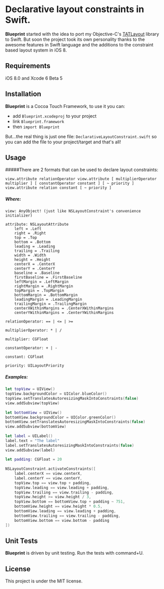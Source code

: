 # Declarative layout constraints in Swift.

__Blueprint__ started with the idea to port my Objective-C's [TATLayout](https://github.com/cromandini/TATLayout) library to Swift. But soon the project took its own personality thanks to the awesome features in Swift language and the additions to the constraint based layout system in iOS 8.

## Requirements
iOS 8.0 and Xcode 6 Beta 5

## Installation
__Blueprint__ is a Cocoa Touch Framework, to use it you can:

- add `Blueprint.xcodeproj` to your project
- link `Blueprint.framework`
- then `import Blueprint`

But...the real thing is just one file: `DeclarativeLayoutConstraint.swift` so you can add the file to your project/target and that's all!

## Usage
#####There are 2 formats that can be used to declare layout constraints:
```
view.attribute relationOperator view.attribute [ multiplierOperator multiplier ] [ constantOperator constant ] [ ~ priority ]
view.attribute relation constant [ ~ priority ]
```

##### Where:
```
view: AnyObject! (just like NSLayoutConstraint's convenience initializer)

attribute: NSLayoutAttribute
	left = .Left
	right = .Right
	top = .Top
	bottom = .Bottom
	leading = .Leading
	trailing = .Trailing
	width = .Width
	height = .Height
	centerX = .CenterX
	centerY = .CenterY
	baseline = .Baseline
	firstBaseline = .FirstBaseline
	leftMargin = .LeftMargin
	rightMargin = .RightMargin
	topMargin = .TopMargin
	bottomMargin = .BottomMargin
	leadingMargin = .LeadingMargin
	trailingMargin = .TrailingMargin
	centerXWithinMargins = .CenterXWithinMargins
	centerYWithinMargins = .CenterYWithinMargins

relationOperator: == | <= | >=

multiplierOperator: * | /

multiplier: CGFloat

constantOperator: + | -

constant: CGFloat

priority: UILayoutPriority
```

##### Examples:
```swift
let topView = UIView()
topView.backgroundColor = UIColor.blueColor()
topView.setTranslatesAutoresizingMaskIntoConstraints(false)
view.addSubview(topView)
   
let bottomView = UIView()
bottomView.backgroundColor = UIColor.greenColor()
bottomView.setTranslatesAutoresizingMaskIntoConstraints(false)
view.addSubview(bottomView)
   
let label = UILabel()
label.text = "The label"
label.setTranslatesAutoresizingMaskIntoConstraints(false)
view.addSubview(label)
   
let padding: CGFloat = 20
   
NSLayoutConstraint.activateConstraints([
    label.centerX == view.centerX,
    label.centerY == view.centerY,
    topView.top == view.top + padding,
    topView.leading == view.leading + padding,
    topView.trailing == view.trailing - padding,
    topView.height >= view.height / 3,
    topView.bottom == bottomView.top + padding ~ 751,
    bottomView.height == view.height * 0.5,
    bottomView.leading == view.leading + padding,
    bottomView.trailing == view.trailing - padding,
    bottomView.bottom == view.bottom - padding
])
```

## Unit Tests
__Blueprint__ is driven by unit testing. Run the tests with command+U.

## License
This project is under the MIT license.
